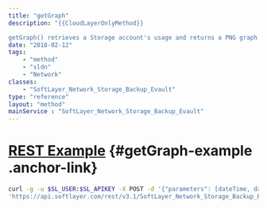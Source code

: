 ```yaml
---
title: "getGraph"
description: "{{CloudLayerOnlyMethod}} 

getGraph() retrieves a Storage account's usage and returns a PNG graph image, title, and the minimum and maximum dates included in the graphed date range. Virtual Server storage accounts can also graph upload and download bandwidth usage. "
date: "2018-02-12"
tags:
    - "method"
    - "sldn"
    - "Network"
classes:
    - "SoftLayer_Network_Storage_Backup_Evault"
type: "reference"
layout: "method"
mainService : "SoftLayer_Network_Storage_Backup_Evault"
---
```


# [REST Example](#getGraph-example) <a href="/article/rest/"><i class="fas fa-question"></i></a> {#getGraph-example .anchor-link} 
```bash
curl -g -u $SL_USER:$SL_APIKEY -X POST -d '{"parameters": [dateTime, dateTime, string]}' \
'https://api.softlayer.com/rest/v3.1/SoftLayer_Network_Storage_Backup_Evault/{SoftLayer_Network_Storage_Backup_EvaultID}/getGraph'
```
